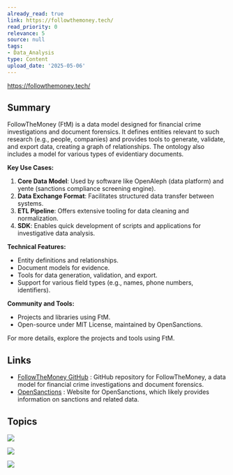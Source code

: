 ```yaml
---
already_read: true
link: https://followthemoney.tech/
read_priority: 0
relevance: 5
source: null
tags:
- Data_Analysis
type: Content
upload_date: '2025-05-06'
---
```


https://followthemoney.tech/
## Summary

FollowTheMoney (FtM) is a data model designed for financial crime investigations and document forensics. It defines entities relevant to such research (e.g., people, companies) and provides tools to generate, validate, and export data, creating a graph of relationships. The ontology also includes a model for various types of evidentiary documents.

**Key Use Cases:**
1. **Core Data Model**: Used by software like OpenAleph (data platform) and yente (sanctions compliance screening engine).
2. **Data Exchange Format**: Facilitates structured data transfer between systems.
3. **ETL Pipeline**: Offers extensive tooling for data cleaning and normalization.
4. **SDK**: Enables quick development of scripts and applications for investigative data analysis.

**Technical Features:**
- Entity definitions and relationships.
- Document models for evidence.
- Tools for data generation, validation, and export.
- Support for various field types (e.g., names, phone numbers, identifiers).

**Community and Tools:**
- Projects and libraries using FtM.
- Open-source under MIT License, maintained by OpenSanctions.

For more details, explore the projects and tools using FtM.
## Links

- [FollowTheMoney GitHub](https://github.com/opensanctions/followthemoney) : GitHub repository for FollowTheMoney, a data model for financial crime investigations and document forensics.
- [OpenSanctions](https://www.opensanctions.org) : Website for OpenSanctions, which likely provides information on sanctions and related data.

## Topics

![](topics/Tool/FollowTheMoney)

![](topics/Tool/OpenAleph)

![](topics/Tool/yente)
